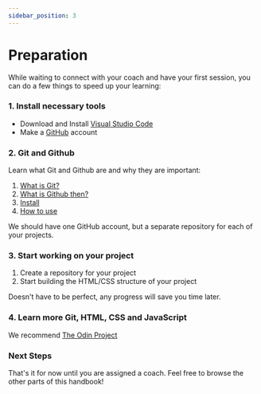 ```yaml
---
sidebar_position: 3
---
```


# Preparation

While waiting to connect with your coach and have your first session, you can do a few things to speed up your learning:

### 1. Install necessary tools

- Download and Install [Visual Studio Code](https://code.visualstudio.com/)
- Make a [GitHub](https://www.github.com) account

### 2. Git and Github

Learn what Git and Github are and why they are important:

1. [What is Git?](https://www.youtube.com/watch?v=2ReR1YJrNOM)
2. [What is Github then?](https://www.youtube.com/watch?v=caHOmK9kFfI)
3. [Install](https://github.com/git-guides/install-git)
4. [How to use](https://www.youtube.com/watch?v=HkdAHXoRtos)

We should have one GitHub account, but a separate repository for each of your projects.

### 3. Start working on your project

1. Create a repository for your project
2. Start building the HTML/CSS structure of your project

Doesn't have to be perfect, any progress will save you time later.

### 4. Learn more Git, HTML, CSS and JavaScript

We recommend [The Odin Project](https://www.theodinproject.com/paths/foundations/courses/foundations)

### Next Steps

That's it for now until you are assigned a coach. Feel free to browse the other parts of this handbook!
